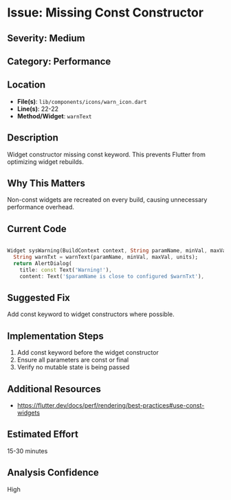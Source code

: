 # Issue: Missing Const Constructor

## Severity: Medium

## Category: Performance

## Location
- **File(s)**: `lib/components/icons/warn_icon.dart`
- **Line(s)**: 22-22
- **Method/Widget**: `warnText`

## Description
Widget constructor missing const keyword. This prevents Flutter from optimizing widget rebuilds.

## Why This Matters
Non-const widgets are recreated on every build, causing unnecessary performance overhead.

## Current Code
```dart

Widget sysWarning(BuildContext context, String paramName, minVal, maxVal, units) {
  String warnTxt = warnText(paramName, minVal, maxVal, units);
  return AlertDialog(
    title: const Text('Warning!'),
    content: Text('$paramName is close to configured $warnTxt'),
```

## Suggested Fix
Add const keyword to widget constructors where possible.

## Implementation Steps
1. Add const keyword before the widget constructor
2. Ensure all parameters are const or final
3. Verify no mutable state is being passed

## Additional Resources
- https://flutter.dev/docs/perf/rendering/best-practices#use-const-widgets

## Estimated Effort
15-30 minutes

## Analysis Confidence
High
